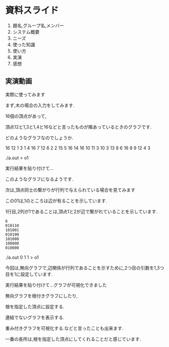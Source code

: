 # 資料スライド

1. 題名,グループ名,メンバー
2. システム概要
3. ニーズ
4. 使った知識
5. 使い方
6. 実演
7. 感想

## 実演動画



実際に使ってみます

まず,木の場合の入力をしてみます.

16個の頂点があって,

頂点12と1,3と1,4と16などと言ったものが隣あっているときのグラフです.

どのようなグラフなのでしょうか.

16
12 1
3 1
4 16
7 12
6 2
2 15
5 16
14 16
10 11
3 10
3 13
8 6
16 8
9 12
4 3

./a.out > o1

実行結果を貼り付けて…

このようなグラフになるようです.

次は,頂点同士の繋がりが行列で与えられている場合を見てみます

この01は,1のところは辺が有ることを示しています.

1行目,2列が1であることは,頂点1と2が辺で繋がれていることを示しています.

```in
6
010110
101001
010100
101000
100000
010000
```

./a.out 0 1 1 > o1

今回は,無向グラフで,辺関係が行列であることを示すために,2つ目の引数を1,3つ目を1に設定しています.

実行結果を貼り付けて…グラフが可視化できました



無向グラフを根付きグラフにしたり,

根を指定した頂点に設定する.

連結でないグラフを表示する.

重み付きグラフを可視化する.などと言ったことも出来ます.

一番の長所は,根を指定した頂点にしてくれることだと感じています.



